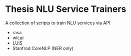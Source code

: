 # Thesis NLU Service Trainers

A collection of scripts to train NLU services via API

- rasa
- wit.ai
- LUIS
- Stanfrod CoreNLP (NER only)

